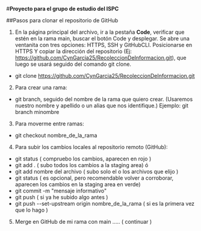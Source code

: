 #**Proyecto para el grupo de estudio del ISPC**

##Pasos para clonar el repositorio de GitHub

1. En la página principal del archivo, ir a la pestaña **Code**, verificar que estén en la rama main, buscar el botón Code y desplegar. Se abre una ventanita con tres opciones: HTTPS, SSH y GitHubCLI. Posicionarse en HTTPS Y copiar la dirección del repositorio (Ej: https://github.com/CynGarcia25/RecoleccionDeInformacion.git), que luego se usará seguido del comando git clone.

- git clone https://github.com/CynGarcia25/RecoleccionDeInformacion.git

2. Para crear una rama: 
- git branch, seguido del nombre de la rama que quiero crear. (Usaremos nuestro nombre y apellido o un alias que nos identifique.)
Ejemplo: git branch minombre

3. Para moverme entre ramas:

- git checkout nombre_de_la_rama

4. Para subir los cambios locales al repositorio remoto (GitHub):
- git status ( compruebo los cambios, aparecen en rojo )
- git add . ( subo todos los cambios a la staging area) ó
- git add nombre del archivo ( subo solo el o los archivos que elijo )
- git status ( es opcional, pero recomendable volver a corroborar, aparecen los cambios en la staging area en verde)
- git commit -m "mensaje informativo"
- git push ( si ya he subido algo antes )
- git push --set-upstream origin nombre_de_la_rama ( si es la primera vez que lo hago )

5. Merge en GitHub de mi rama con main ..... ( continuar )
